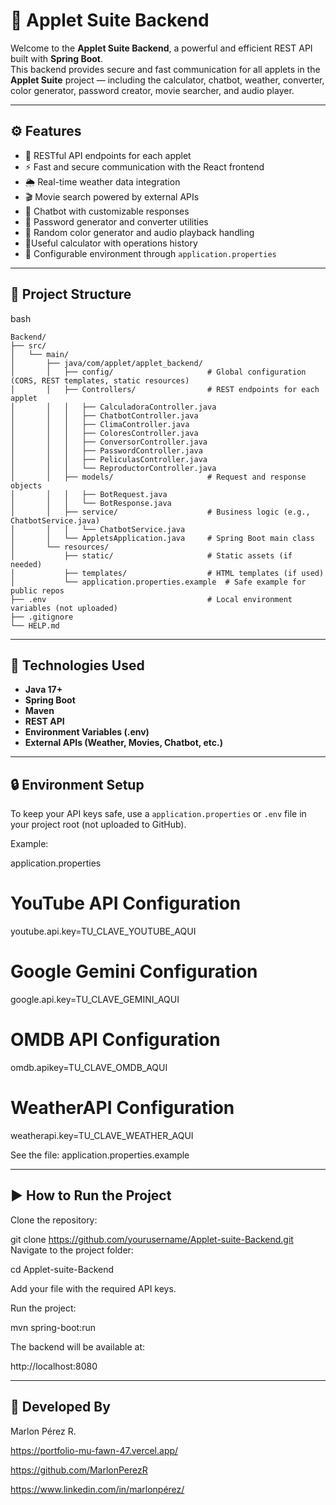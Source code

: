 # 🧠 Applet Suite Backend

Welcome to the **Applet Suite Backend**, a powerful and efficient REST API built with **Spring Boot**.  
This backend provides secure and fast communication for all applets in the **Applet Suite** project — including the calculator, chatbot, weather, converter, color generator, password creator, movie searcher, and audio player.

---

## ⚙️ Features

- 🔄 RESTful API endpoints for each applet  
- ⚡ Fast and secure communication with the React frontend  
- 🌦️ Real-time weather data integration  
- 🎬 Movie search powered by external APIs  
- 🤖 Chatbot with customizable responses  
- 🔐 Password generator and converter utilities  
- 🎨 Random color generator and audio playback handling  
- 🧮Useful calculator with operations history 
- 🧩 Configurable environment through `application.properties`  
---
## 🧱 Project Structure
bash
```
Backend/
├── src/
│   └── main/
│       ├── java/com/applet/applet_backend/
│       │   ├── config/                     # Global configuration (CORS, REST templates, static resources)
│       │   ├── Controllers/                # REST endpoints for each applet
│       │   │   ├── CalculadoraController.java
│       │   │   ├── ChatbotController.java
│       │   │   ├── ClimaController.java
│       │   │   ├── ColoresController.java
│       │   │   ├── ConversorController.java
│       │   │   ├── PasswordController.java
│       │   │   ├── PeliculasController.java
│       │   │   └── ReproductorController.java
│       │   ├── models/                     # Request and response objects
│       │   │   ├── BotRequest.java
│       │   │   └── BotResponse.java                        
│       │   ├── service/                    # Business logic (e.g., ChatbotService.java)
│       │   │   └── ChatbotService.java    
│       │   └── AppletsApplication.java     # Spring Boot main class
│       └── resources/
│           ├── static/                     # Static assets (if needed)
│           ├── templates/                  # HTML templates (if used)
│           └── application.properties.example  # Safe example for public repos
├── .env                                    # Local environment variables (not uploaded)
├── .gitignore
└── HELP.md
```

---

## 🚀 Technologies Used

- **Java 17+**
- **Spring Boot**
- **Maven**
- **REST API**
- **Environment Variables (.env)**
- **External APIs (Weather, Movies, Chatbot, etc.)**

---

## 🔒 Environment Setup

To keep your API keys safe, use a `application.properties` or `.env` file in your project root (not uploaded to GitHub).

Example:

application.properties

# YouTube API Configuration
youtube.api.key=TU_CLAVE_YOUTUBE_AQUI

# Google Gemini Configuration
google.api.key=TU_CLAVE_GEMINI_AQUI

# OMDB API Configuration
omdb.apikey=TU_CLAVE_OMDB_AQUI

# WeatherAPI Configuration
weatherapi.key=TU_CLAVE_WEATHER_AQUI

See the file:
application.properties.example

---
## ▶️ How to Run the Project

Clone the repository:


git clone https://github.com/yourusername/Applet-suite-Backend.git
Navigate to the project folder:

cd Applet-suite-Backend

Add your  file with the required API keys.

Run the project:

mvn spring-boot:run

The backend will be available at:

http://localhost:8080

---

## 👥 Developed By
Marlon Pérez R.

https://portfolio-mu-fawn-47.vercel.app/

https://github.com/MarlonPerezR

https://www.linkedin.com/in/marlonpérez/